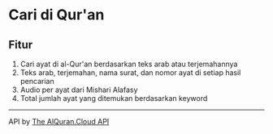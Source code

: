 # Cari di Qur'an

## Fitur
1. Cari ayat di al-Qur'an berdasarkan teks arab atau terjemahannya
2. Teks arab, terjemahan, nama surat, dan nomor ayat di setiap hasil pencarian
3. Audio per ayat dari Mishari Alafasy
4. Total jumlah ayat yang ditemukan berdasarkan keyword
---
API by [The AlQuran.Cloud API](https://github.com/islamic-network/api.alquran.cloud)
